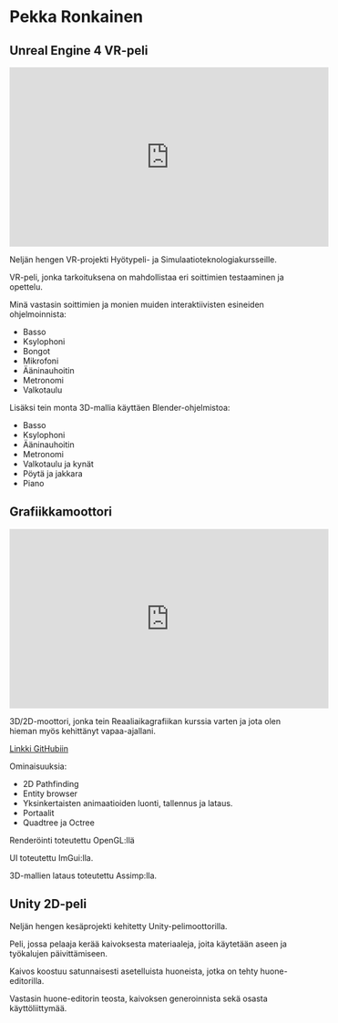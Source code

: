 # Pekka Ronkainen

## Unreal Engine 4 VR-peli

<html>
<body>  
<iframe width="560" height="315" src="https://www.youtube.com/embed/rUR9yyUJ774" frameborder="0" allow="accelerometer; autoplay; encrypted-media; gyroscope; picture-in-picture" allowfullscreen></iframe>
</body>
</html>

Neljän hengen VR-projekti Hyötypeli- ja Simulaatioteknologiakursseille.

VR-peli, jonka tarkoituksena on mahdollistaa eri soittimien testaaminen ja opettelu.

Minä vastasin soittimien ja monien muiden interaktiivisten esineiden ohjelmoinnista:
- Basso
- Ksylophoni
- Bongot
- Mikrofoni
- Ääninauhoitin
- Metronomi
- Valkotaulu

Lisäksi tein monta 3D-mallia käyttäen Blender-ohjelmistoa:
- Basso
- Ksylophoni
- Ääninauhoitin
- Metronomi
- Valkotaulu ja kynät
- Pöytä ja jakkara
- Piano

## Grafiikkamoottori

<html>
<body>  
<iframe width="560" height="315" src="https://www.youtube.com/embed/kqXNdKZf6Yc" frameborder="0" allow="accelerometer; autoplay; encrypted-media; gyroscope; picture-in-picture" allowfullscreen></iframe>
</body>
</html>

3D/2D-moottori, jonka tein Reaaliaikagrafiikan kurssia varten ja jota olen hieman myös kehittänyt vapaa-ajallani.
<html>
 <body>
   <a href="https://github.com/MajiKau/MoosEngine">Linkki GitHubiin</a>
  </body>
</html>

Ominaisuuksia:
- 2D Pathfinding
- Entity browser
- Yksinkertaisten animaatioiden luonti, tallennus ja lataus.
- Portaalit
- Quadtree ja Octree

Renderöinti toteutettu OpenGL:llä

UI toteutettu ImGui:lla.

3D-mallien lataus toteutettu Assimp:lla.

## Unity 2D-peli

Neljän hengen kesäprojekti kehitetty Unity-pelimoottorilla.

Peli, jossa pelaaja kerää kaivoksesta materiaaleja, joita käytetään aseen ja työkalujen päivittämiseen.

Kaivos koostuu satunnaisesti asetelluista huoneista, jotka on tehty huone-editorilla. 

Vastasin huone-editorin teosta, kaivoksen generoinnista sekä osasta käyttöliittymää.
